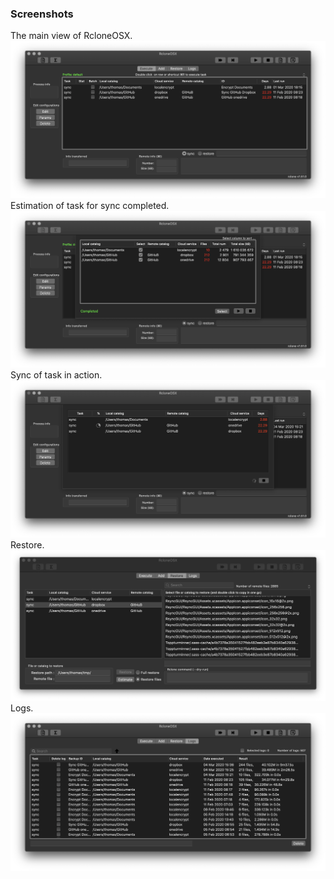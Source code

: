 ### Screenshots

The main view of RcloneOSX.
![](../images/main1.png)
Estimation of task for sync completed.
![](../images/main2.png)
Sync of task in action.
![](../images/main3.png)
Restore.
![](../images/main5.png)
Logs.
![](../images/main4.png)
